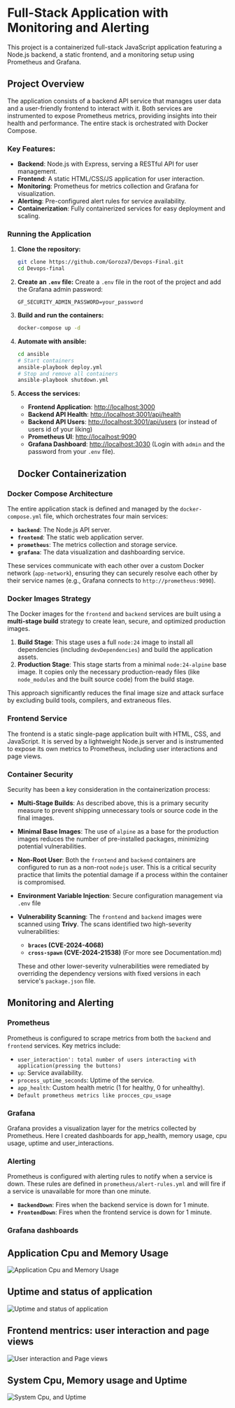 # Full-Stack Application with Monitoring and Alerting

This project is a containerized full-stack JavaScript application featuring a Node.js backend, a static frontend, and a monitoring setup using Prometheus and Grafana.

## Project Overview

The application consists of a backend API service that manages user data and a user-friendly frontend to interact with it. Both services are instrumented to expose Prometheus metrics, providing insights into their health and performance. The entire stack is orchestrated with Docker Compose.

### Key Features:

- **Backend**: Node.js with Express, serving a RESTful API for user management.
- **Frontend**: A static HTML/CSS/JS application for user interaction.
- **Monitoring**: Prometheus for metrics collection and Grafana for visualization.
- **Alerting**: Pre-configured alert rules for service availability.
- **Containerization**: Fully containerized services for easy deployment and scaling.

### Running the Application

1.  **Clone the repository:**

    ```bash
    git clone https://github.com/Goroza7/Devops-Final.git
    cd Devops-final
    ```

2.  **Create an `.env` file:**
    Create a `.env` file in the root of the project and add the Grafana admin password:

    ```
    GF_SECURITY_ADMIN_PASSWORD=your_password
    ```

3.  **Build and run the containers:**

    ```bash
    docker-compose up -d
    ```
4. **Automate with ansible:**
   ```bash
   cd ansible
   # Start containers
   ansible-playbook deploy.yml
   # Stop and remove all containers
   ansible-playbook shutdown.yml 
   
5.  **Access the services:**

    - **Frontend Application**: [http://localhost:3000](http://localhost:3000)
    - **Backend API Health**: [http://localhost:3001/api/health](http://localhost:3001/api/health)
    - **Backend API Users**: [http://localhost:3001/api/users](http://localhost:3001/api/users) (or instead of users id of your liking)
    - **Prometheus UI**: [http://localhost:9090](http://localhost:9090)
    - **Grafana Dashboard**: [http://localhost:3030](http://localhost:3030) (Login with `admin` and the password from your `.env` file).

    ## Docker Containerization

### Docker Compose Architecture

The entire application stack is defined and managed by the `docker-compose.yml` file, which orchestrates four main services:

- **`backend`**: The Node.js API server.
- **`frontend`**: The static web application server.
- **`prometheus`**: The metrics collection and storage service.
- **`grafana`**: The data visualization and dashboarding service.

These services communicate with each other over a custom Docker network (`app-network`), ensuring they can securely resolve each other by their service names (e.g., Grafana connects to `http://prometheus:9090`).

### Docker Images Strategy

The Docker images for the `frontend` and `backend` services are built using a **multi-stage build** strategy to create lean, secure, and optimized production images.

1.  **Build Stage**: This stage uses a full `node:24` image to install all dependencies (including `devDependencies`) and build the application assets.
2.  **Production Stage**: This stage starts from a minimal `node:24-alpine` base image. It copies only the necessary production-ready files (like `node_modules` and the built source code) from the build stage.

This approach significantly reduces the final image size and attack surface by excluding build tools, compilers, and extraneous files.

### Frontend Service

The frontend is a static single-page application built with HTML, CSS, and JavaScript. It is served by a lightweight Node.js server and is instrumented to expose its own metrics to Prometheus, including user interactions and page views.

### Container Security

Security has been a key consideration in the containerization process:

- **Multi-Stage Builds**: As described above, this is a primary security measure to prevent shipping unnecessary tools or source code in the final images.
- **Minimal Base Images**: The use of `alpine` as a base for the production images reduces the number of pre-installed packages, minimizing potential vulnerabilities.
- **Non-Root User**: Both the `frontend` and `backend` containers are configured to run as a non-root `nodejs` user. This is a critical security practice that limits the potential damage if a process within the container is compromised.
- **Environment Variable Injection**: Secure configuration management via `.env` file
- **Vulnerability Scanning**: The `frontend` and `backend` images were scanned using **Trivy**. The scans identified two high-severity vulnerabilities:

  - **`braces` (CVE-2024-4068)**
  - **`cross-spawn` (CVE-2024-21538)**
    (For more see Documentation.md)

  These and other lower-severity vulnerabilities were remediated by overriding the dependency versions with fixed versions in each service's `package.json` file.

## Monitoring and Alerting

### Prometheus

Prometheus is configured to scrape metrics from both the `backend` and `frontend` services. Key metrics include:

- `user_interaction': total number of users interacting with application(pressing the buttons)`
- `up`: Service availability.
- `process_uptime_seconds`: Uptime of the service.
- `app_health`: Custom health metric (1 for healthy, 0 for unhealthy).
- `Default prometheus metrics like procces_cpu_usage`

### Grafana

Grafana provides a visualization layer for the metrics collected by Prometheus. Here I created dashboards for app_health, memory usage, cpu usage, uptime and user_interactions.

### Alerting

Prometheus is configured with alerting rules to notify when a service is down. These rules are defined in `prometheus/alert-rules.yml` and will fire if a service is unavailable for more than one minute.

- **`BackendDown`**: Fires when the backend service is down for 1 minute.
- **`FrontendDown`**: Fires when the frontend service is down for 1 minute.

### Grafana dashboards
## Application Cpu and Memory Usage
![Application Cpu and Memory Usage](https://github.com/Goroza7/Devops-Final/blob/main/assets/CPU&Memory.png)
## Uptime and status of application
![Uptime and status of application](https://github.com/Goroza7/Devops-Final/blob/main/assets/uptime&status.png)
## Frontend mentrics: user interaction and page views
![User interaction and Page views](https://github.com/Goroza7/Devops-Final/blob/main/assets/interaction&views.png)
## System Cpu, Memory usage and Uptime
![System Cpu, and Uptime](<https://github.com/Goroza7/Devops-Final/blob/main/assets/cpu&memory(system).png>)
